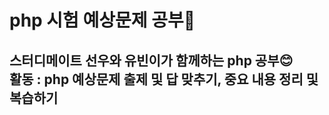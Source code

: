 # php 시험 예상문제 공부💙 <br>

<h2> 스터디메이트 선우와 유빈이가 함께하는 php 공부😊 <br>
활동 : php 예상문제 출제 및 답 맞추기, 중요 내용 정리 및 복습하기 </h2>
